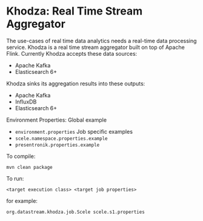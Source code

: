 # Khodza: Real Time Stream Aggregator
The use-cases of real time data analytics  needs a real-time data processing service. Khodza is a real time stream aggregator built on top of Apache Flink. 
Currently Khodza accepts these data sources:
- Apache Kafka
- Elasticsearch 6+

Khodza sinks its aggregation results into these outputs:
- Apache Kafka
- InfluxDB
- Elasticsearch 6+

Environment Properties:
Global example
- `environment.properties`
Job specific examples
- `scele.namespace.properties.example`
- `presentronik.properties.example`

To compile:
```$xslt
mvn clean package
```

To run:
```
<target execution class> <target job properties>
```

for example:

```
org.datastream.khodza.job.Scele scele.s1.properties
```

